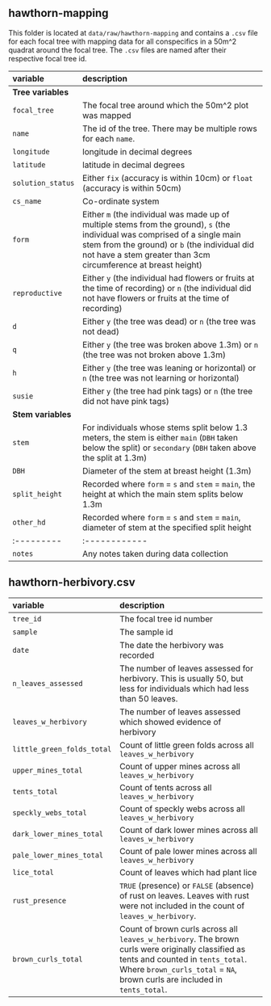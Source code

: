 ## hawthorn-mapping
This folder is located at `data/raw/hawthorn-mapping` and contains a `.csv` file for each focal tree with mapping data for all conspecifics in a 50m^2 quadrat around the focal tree. The `.csv` files are named after their respective focal tree id.

| variable | description |
|:---------|:------------|
| **Tree variables** | |
| `focal_tree` | The focal tree around which the 50m^2 plot was mapped |
| `name` | The id of the tree. There may be multiple rows for each `name`.  |
| `longitude` | longitude in decimal degrees |
| `latitude` | latitude in decimal degrees |
| `solution_status` | Either `fix` (accuracy is within 10cm) or `float` (accuracy is within 50cm) |
| `cs_name` | Co-ordinate system |
| `form` | Either `m` (the individual was made up of multiple stems from the ground), `s` (the individual was comprised of a single main stem from the ground) or  `b` (the individual did not have a stem greater than 3cm circumference at breast height) |
| `reproductive` | Either `y` (the individual had flowers or fruits at the time of recording) or `n` (the individual did not have flowers or fruits at the time of recording) |
| `d` | Either `y` (the tree was dead) or `n` (the tree was not dead) |
| `q` | Either `y` (the tree was broken above 1.3m) or `n` (the tree was not broken above 1.3m) |
| `h` | Either `y` (the tree was leaning or horizontal) or `n` (the tree was not learning or horizontal) |
| `susie` | Either `y` (the tree had pink tags) or `n` (the tree did not have pink tags) |
| **Stem variables** | |
| `stem` | For individuals whose stems split below 1.3 meters, the stem is either `main` (`DBH` taken below the split) or `secondary` (`DBH` taken above the split at 1.3m) |
| `DBH` | Diameter of the stem at breast height (1.3m) |
| `split_height` | Recorded where `form` = `s` and `stem` = `main`, the height at which the main stem splits below 1.3m |
| `other_hd` | Recorded where `form` = `s` and `stem` = `main`, diameter of stem at the specified split height |
|:---------|:------------|
| `notes` | Any notes taken during data collection |

## hawthorn-herbivory.csv

| variable | description |
|:---------|:------------|
| `tree_id` | The focal tree id number |
| `sample` | The sample id  |
| `date` | The date the herbivory was recorded |
| `n_leaves_assessed` | The number of leaves assessed for herbivory. This is usually 50, but less for individuals which had less than 50 leaves. |
| `leaves_w_herbivory` | The number of leaves assessed which showed evidence of herbivory |
| `little_green_folds_total` | Count of little green folds across all `leaves_w_herbivory` |
| `upper_mines_total` | Count of upper mines across all `leaves_w_herbivory` |
| `tents_total` | Count of tents across all `leaves_w_herbivory` |
| `speckly_webs_total` | Count of speckly webs across all `leaves_w_herbivory` |
| `dark_lower_mines_total` | Count of dark lower mines across all `leaves_w_herbivory` |
| `pale_lower_mines_total` | Count of pale lower mines across all `leaves_w_herbivory`|
| `lice_total` | Count of leaves which had plant lice |
| `rust_presence` | `TRUE` (presence) or `FALSE` (absence) of rust on leaves. Leaves with rust were not included in the count of `leaves_w_herbivory`.  |
| `brown_curls_total` | Count of brown curls across all `leaves_w_herbivory`. The brown curls were originally classified as tents and counted in `tents_total`. Where `brown_curls_total` = `NA`, brown curls are included in `tents_total`. |
